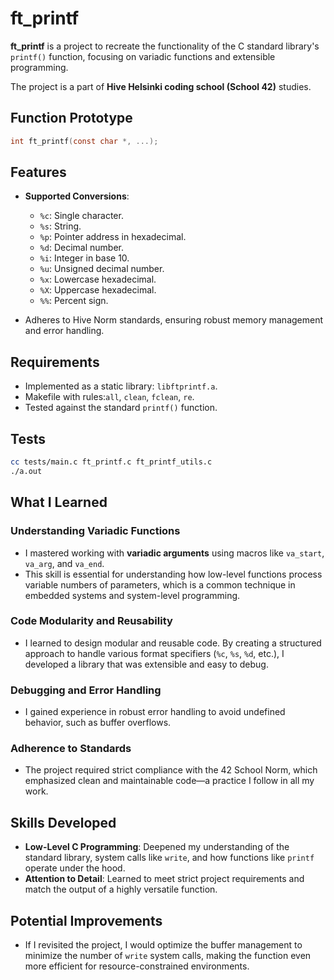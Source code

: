 # ft_printf

**ft_printf** is a project to recreate the functionality of the C standard library's `printf()` function, focusing on variadic functions and extensible programming.

The project is a part of **Hive Helsinki coding school (School 42)** studies.
## Function Prototype

```c
int ft_printf(const char *, ...);
```

## Features

- **Supported Conversions**:
  - `%c`: Single character.
  - `%s`: String.
  - `%p`: Pointer address in hexadecimal.
  - `%d`: Decimal number.
  - `%i`: Integer in base 10.
  - `%u`: Unsigned decimal number.
  - `%x`: Lowercase hexadecimal.
  - `%X`: Uppercase hexadecimal.
  - `%%`: Percent sign.

- Adheres to Hive Norm standards, ensuring robust memory management and error handling.

## Requirements

- Implemented as a static library: `libftprintf.a`.
- Makefile with rules:`all`, `clean`, `fclean`, `re`.
- Tested against the standard `printf()` function.

## Tests


```bash
cc tests/main.c ft_printf.c ft_printf_utils.c
./a.out
```


## What I Learned

### **Understanding Variadic Functions**
- I mastered working with **variadic arguments** using macros like `va_start`, `va_arg`, and `va_end`.
- This skill is essential for understanding how low-level functions process variable numbers of parameters, which is a common technique in embedded systems and system-level programming.

### **Code Modularity and Reusability**
- I learned to design modular and reusable code. By creating a structured approach to handle various format specifiers (`%c`, `%s`, `%d`, etc.), I developed a library that was extensible and easy to debug.

### **Debugging and Error Handling**
- I gained experience in robust error handling to avoid undefined behavior, such as buffer overflows.

### **Adherence to Standards**
- The project required strict compliance with the 42 School Norm, which emphasized clean and maintainable code—a practice I follow in all my work.


## Skills Developed
- **Low-Level C Programming**: Deepened my understanding of the standard library, system calls like `write`, and how functions like `printf` operate under the hood.
- **Attention to Detail**: Learned to meet strict project requirements and match the output of a highly versatile function.


## Potential Improvements
- If I revisited the project, I would optimize the buffer management to minimize the number of `write` system calls, making the function even more efficient for resource-constrained environments.
